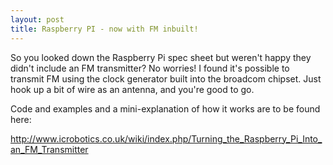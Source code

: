```yaml
---
layout: post
title: Raspberry PI - now with FM inbuilt!
---
```


So you looked down the Raspberry Pi spec sheet but weren't happy they didn't include an FM transmitter?    No worries!  I found it's possible to transmit FM using the clock generator built into the broadcom chipset.   Just hook up a bit of wire as an antenna, and you're good to go.


Code and examples and a mini-explanation of how it works are to be found here:

http://www.icrobotics.co.uk/wiki/index.php/Turning_the_Raspberry_Pi_Into_an_FM_Transmitter
